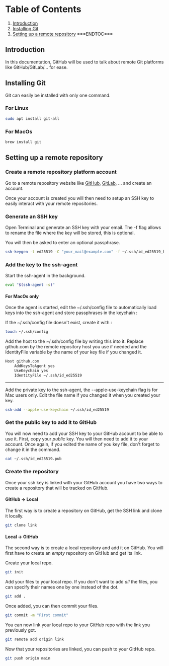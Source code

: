 # Table of Contents
1. [Introduction](#introduction)
2. [Installing Git](#installing-git)
3. [Setting up a remote repository](#setting-up-a-remote-repository)
===ENDTOC===

## Introduction

In this documentation, GitHub will be used to talk about remote Git platforms like GitHub/GitLab/... for ease.

## Installing Git

Git can easily be installed with only one command.

### For Linux

```bash
sudo apt install git-all
```

### For MacOs

```bash
brew install git
```

## Setting up a remote repository

### Create a remote repository platform account

Go to a remote repository website like [GitHub](https://github.com), [GitLab](https://gitlab.com), ... and create an account.

Once your account is created you will then need to setup an SSH key to easily interact with your remote repositories.

### Generate an SSH key

Open Terminal and generate an SSH key with your email. The -f flag allows to rename the file where the key will be stored, this is optional.

You will then be asked to enter an optional passphrase.

```bash
ssh-keygen -t ed25519 -C "your_mail@example.com" -f ~/.ssh/id_ed25519_keyname
```

### Add the key to the ssh-agent

Start the ssh-agent in the background.

```bash
eval "$(ssh-agent -s)"
```

#### For MacOs only
Once the agent is started, edit the ~/.ssh/config file to automatically load keys into the ssh-agent and store passphrases in the keychain :

If the ~/.ssh/config file doesn't exist, create it with :

```bash
touch ~/.ssh/config
```

Add the host to the ~/.ssh/config file by writing this into it. Replace github.com by the remote repository host you use if needed and the IdentityFile variable by the name of your key file if you changed it.

```bash
Host github.com
    AddKeysToAgent yes
    UseKeychain yes
    IdentityFile ~/.ssh/id_ed25519
```

---

Add the private key to the ssh-agent, the --apple-use-keychain flag is for Mac users only.
Edit the file name if you changed it when you created your key.

```bash
ssh-add --apple-use-keychain ~/.ssh/id_ed25519
```

### Get the public key to add it to GitHub

You will now need to add your SSH key to your GitHub account to be able to use it.
First, copy your *public* key. You will then need to add it to your account.
Once again, if you edited the name of you key file, don't forget to change it in the command.

```bash
cat ~/.ssh/id_ed25519.pub
```

### Create the repository

Once your ssh key is linked with your GitHub account you have two ways to create a repository that will be tracked on GitHub.

#### GitHub -> Local

The first way is to create a repository on GitHub, get the SSH link and clone it locally.

```bash
git clone link
```

#### Local -> GitHub

The second way is to create a local repository and add it on GitHub.
You will first have to create an *empty* repository on GitHub and get its link.

Create your local repo.

```bash
git init
```

Add your files to your local repo. If you don't want to add *all* the files, you can specify their names one by one instead of the dot.

```bash
git add .
```

Once added, you can then commit your files.

```bash
git commit -m "First commit"
```

You can now link your local repo to your GitHub repo with the link you previously got.

```bash
git remote add origin link
```

Now that your repositories are linked, you can push to your GitHub repo.

```bash
git push origin main
```